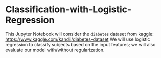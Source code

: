 # Classification-with-Logistic-Regression
This Jupyter Notebook will consider the `diabetes` dataset from kaggle: https://www.kaggle.com/kandij/diabetes-dataset  We will use logistic regression to classify subjects based on the input features; we will also evaluate our model with/without regularization.
